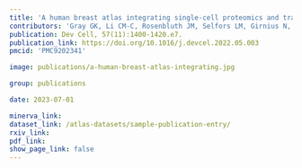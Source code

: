 ```yaml
---
title: 'A human breast atlas integrating single-cell proteomics and transcriptomics.'
contributors: 'Gray GK, Li CM-C, Rosenbluth JM, Selfors LM, Girnius N, Lin J-R, Schackmann RCJ, Goh WL, Moore K, Shapiro HK, Mei S, D’Andrea K, Nathanson KL, Sorger PK, Santagata S, Regev A, Garber JE, Dillon DA, Brugge JS.'
publication: Dev Cell, 57(11):1400-1420.e7.
publication_link: https://doi.org/10.1016/j.devcel.2022.05.003
pmcid: 'PMC9202341'

image: publications/a-human-breast-atlas-integrating.jpg

group: publications

date: 2023-07-01

minerva_link:
dataset_link: /atlas-datasets/sample-publication-entry/
rxiv_link:
pdf_link:
show_page_link: false
---
```

